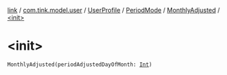 [link](../../../../index.md) / [com.tink.model.user](../../../index.md) / [UserProfile](../../index.md) / [PeriodMode](../index.md) / [MonthlyAdjusted](index.md) / [&lt;init&gt;](./-init-.md)

# &lt;init&gt;

`MonthlyAdjusted(periodAdjustedDayOfMonth: `[`Int`](https://kotlinlang.org/api/latest/jvm/stdlib/kotlin/-int/index.html)`)`